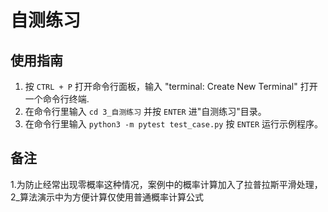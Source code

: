 # 自测练习

## 使用指南

1. 按 `CTRL + P` 打开命令行面板，输入 "terminal: Create New Terminal" 打开一个命令行终端.
2. 在命令行里输入 `cd 3_自测练习` 并按 `ENTER` 进"自测练习"目录。
3. 在命令行里输入 `python3 -m pytest test_case.py` 按 `ENTER` 运行示例程序。

## 备注
1.为防止经常出现零概率这种情况，案例中的概率计算加入了拉普拉斯平滑处理，2_算法演示中为方便计算仅使用普通概率计算公式
